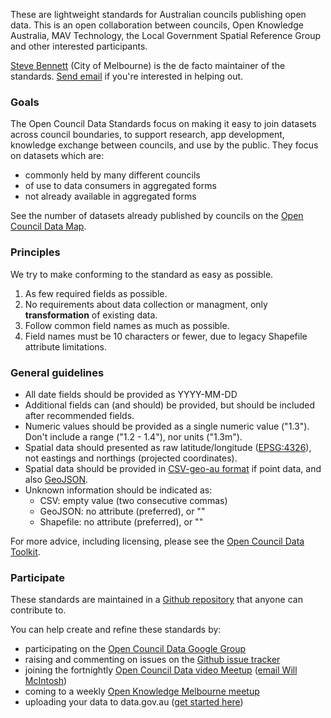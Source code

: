 These are lightweight standards for Australian councils publishing open data. This is an open collaboration between councils, Open Knowledge Australia, MAV Technology, the Local Government Spatial Reference Group and other interested participants. 

[Steve Bennett](http://stevebennett.me) (City of Melbourne) is the de facto maintainer of the standards. [Send email](mailto:stevage@gmail.com) if you're interested in helping out.

### Goals

The Open Council Data Standards focus on making it easy to join datasets across council boundaries, to support research, app development, knowledge exchange between councils, and use by the public. They focus on datasets which are:

- commonly held by many different councils
- of use to data consumers in aggregated forms
- not already available in aggregated forms

See the number of datasets already published by councils on the [Open Council Data Map](http://map.opencouncildata.org).

<!-- <iframe width='100%' height='480' frameborder='0'
src='https://stevage.cartodb.com/viz/43494ef2-61f3-11e5-a667-0e4fddd5de28/embed_map'
allowfullscreen webkitallowfullscreen mozallowfullscreen oallowfullscreen msallowfullscreen>
</iframe>
 -->

### Principles
We try to make conforming to the standard as easy as possible.

1. As few required fields as possible.
2. No requirements about data collection or managment, only **transformation** of existing data.
3. Follow common field names as much as possible.
4. Field names must be 10 characters or fewer, due to legacy Shapefile attribute limitations.

### General guidelines

* All date fields should be provided as YYYY-MM-DD
* Additional fields can (and should) be provided, but should be included after recommended fields.
* Numeric values should be provided as a single numeric value ("1.3"). Don't include a range ("1.2 - 1.4"), nor units ("1.3m").
* Spatial data should presented as raw latitude/longitude ([EPSG:4326](http://spatialreference.org/ref/epsg/wgs-84/)), not eastings and northings (projected coordinates).
* Spatial data should be provided in [CSV-geo-au format](https://github.com/NICTA/nationalmap/wiki/csv-geo-au) if point data, and also [GeoJSON](http://geojson.org/geojson-spec.html).
* Unknown information should be indicated as:
    - CSV: empty value (two consecutive commas)
    - GeoJSON: no attribute (preferred), or ""
    - Shapefile: no attribute (preferred), or ""

For more advice, including licensing, please see the [Open Council Data Toolkit](http://opencouncildata.org).

### Participate

These standards are maintained in a [Github repository](http://github.com/OpenCouncilData/open-council-data) that anyone can contribute to.

You can help create and refine these standards by:

* participating on the [Open Council Data Google Group](https://groups.google.com/forum/#!forum/opencouncildata)
* raising and commenting on issues on the [Github issue tracker](https://github.com/OpenCouncilData/open-council-data/issues)
* joining the fortnightly [Open Council Data video Meetup](http://www.meetup.com/Open-Knowledge-Melbourne/events/) ([email Will McIntosh](mailto:will.mcintosh@melbourne.vic.gov.au))
* coming to a weekly [Open Knowledge Melbourne meetup](https://www.meetup.com/Open-Knowledge-Melbourne/)
* uploading your data to data.gov.au ([get started here](http://opencouncildata.org))
